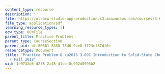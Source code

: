 ```yaml
---
content_type: resource
description: ''
file: https://ol-ocw-studio-app-production.s3.amazonaws.com/courses/3-091-introduction-to-solid-state-chemistry-fall-2018/1e9732d6d2f82a48d1ce8c992d8996b2_MIT3_091F18_PPG.pdf
file_type: application/pdf
learning_resource_types: []
ocw_type: OCWFile
parent_title: Practice Problems
parent_type: CourseSection
parent_uid: bff80681-8388-78d6-9ce8-1723cf37df0e
resourcetype: Document
title: "Practice Problem G \u2013 3.091 Introduction to Solid-State Chemistry \u2013\
  \ Fall 2018"
uid: 1e9732d6-d2f8-2a48-d1ce-8c992d8996b2
---
```

